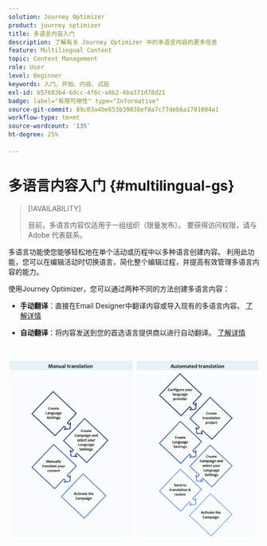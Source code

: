 ```yaml
---
solution: Journey Optimizer
product: journey optimizer
title: 多语言内容入门
description: 了解有关 Journey Optimizer 中的多语言内容的更多信息
feature: Multilingual Content
topic: Content Management
role: User
level: Beginner
keywords: 入门、开始、内容、试验
exl-id: b57683b4-6dcc-4f6c-a8b2-4ba371d78d21
badge: label="有限可用性" type="Informative"
source-git-commit: 89c03a4be653b39838ef8a7c77deb6a1781004a1
workflow-type: tm+mt
source-wordcount: '135'
ht-degree: 25%

---
```


# 多语言内容入门 {#multilingual-gs}

>[!AVAILABILITY]
>
>目前，多语言内容仅适用于一组组织（限量发布）。 要获得访问权限，请与 Adobe 代表联系。

多语言功能使您能够轻松地在单个活动或历程中以多种语言创建内容。 利用此功能，您可以在编辑活动时切换语言，简化整个编辑过程，并提高有效管理多语言内容的能力。

使用Journey Optimizer，您可以通过两种不同的方法创建多语言内容：

* **手动翻译**：直接在Email Designer中翻译内容或导入现有的多语言内容。 [了解详情](multilingual-manual.md)

* **自动翻译**：将内容发送到您的首选语言提供商以进行自动翻译。 [了解详情](multilingual-automated.md)

</br>

![](assets/translation_schema.png)
